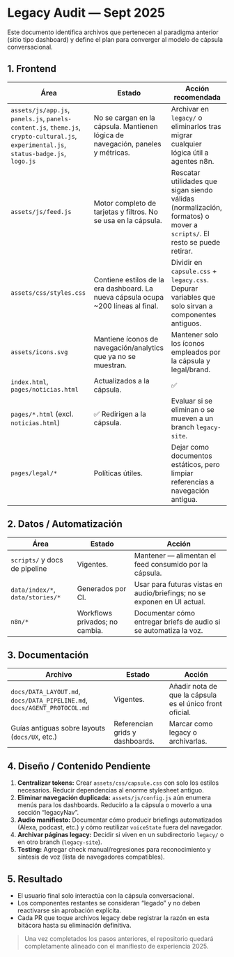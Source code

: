 # Legacy Audit — Sept 2025

Este documento identifica archivos que pertenecen al paradigma anterior (sitio tipo dashboard) y define el plan para converger al modelo de cápsula conversacional.

## 1. Frontend

| Área | Estado | Acción recomendada |
| --- | --- | --- |
| `assets/js/app.js`, `panels.js`, `panels-content.js`, `theme.js`, `crypto-cultural.js`, `experimental.js`, `status-badge.js`, `logo.js` | No se cargan en la cápsula. Mantienen lógica de navegación, paneles y métricas. | Archivar en `legacy/` o eliminarlos tras migrar cualquier lógica útil a agentes n8n. |
| `assets/js/feed.js` | Motor completo de tarjetas y filtros. No se usa en la cápsula. | Rescatar utilidades que sigan siendo válidas (normalización, formatos) o mover a `scripts/`. El resto se puede retirar. |
| `assets/css/styles.css` | Contiene estilos de la era dashboard. La nueva cápsula ocupa ~200 líneas al final. | Dividir en `capsule.css` + `legacy.css`. Depurar variables que solo sirvan a componentes antiguos. |
| `assets/icons.svg` | Mantiene íconos de navegación/analytics que ya no se muestran. | Mantener solo los íconos empleados por la cápsula y legal/brand. |
| `index.html`, `pages/noticias.html` | Actualizados a la cápsula. | ✅ |
| `pages/*.html` (excl. `noticias.html`) | ✅ Redirigen a la cápsula. | Evaluar si se eliminan o se mueven a un branch `legacy-site`. |
| `pages/legal/*` | Políticas útiles. | Dejar como documentos estáticos, pero limpiar referencias a navegación antigua. |

## 2. Datos / Automatización

| Área | Estado | Acción |
| --- | --- | --- |
| `scripts/` y docs de pipeline | Vigentes. | Mantener — alimentan el feed consumido por la cápsula. |
| `data/index/*`, `data/stories/*` | Generados por CI. | Usar para futuras vistas en audio/briefings; no se exponen en UI actual. |
| `n8n/*` | Workflows privados; no cambia. | Documentar cómo entregar briefs de audio si se automatiza la voz. |

## 3. Documentación

| Archivo | Estado | Acción |
| --- | --- | --- |
| `docs/DATA_LAYOUT.md`, `docs/DATA_PIPELINE.md`, `docs/AGENT_PROTOCOL.md` | Vigentes. | Añadir nota de que la cápsula es el único front oficial. |
| Guías antiguas sobre layouts (`docs/UX`, etc.) | Referencian grids y dashboards. | Marcar como legacy o archivarlas. |

## 4. Diseño / Contenido Pendiente

1. **Centralizar tokens:** Crear `assets/css/capsule.css` con solo los estilos necesarios. Reducir dependencias al enorme stylesheet antiguo.
2. **Eliminar navegación duplicada:** `assets/js/config.js` aún enumera menús para los dashboards. Reducirlo a la cápsula o moverlo a una sección “legacyNav”.
3. **Audio manifiesto:** Documentar cómo producir briefings automatizados (Alexa, podcast, etc.) y cómo reutilizar `voiceState` fuera del navegador.
4. **Archivar páginas legacy:** Decidir si viven en un subdirectorio `legacy/` o en otro branch (`legacy-site`).
5. **Testing:** Agregar check manual/regresiones para reconocimiento y síntesis de voz (lista de navegadores compatibles).

## 5. Resultado

- El usuario final solo interactúa con la cápsula conversacional.
- Los componentes restantes se consideran “legado” y no deben reactivarse sin aprobación explícita.
- Cada PR que toque archivos legacy debe registrar la razón en esta bitácora hasta su eliminación definitiva.

> Una vez completados los pasos anteriores, el repositorio quedará completamente alineado con el manifiesto de experiencia 2025.
